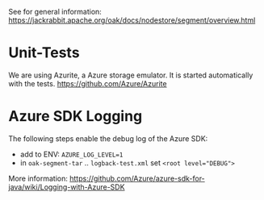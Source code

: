 See for general information: https://jackrabbit.apache.org/oak/docs/nodestore/segment/overview.html

# Unit-Tests

We are using Azurite, a Azure storage emulator. It is started automatically with the tests. https://github.com/Azure/Azurite

# Azure SDK Logging

The following steps enable the debug log of the Azure SDK: 

* add to ENV: `AZURE_LOG_LEVEL=1`
* in `oak-segment-tar` .. `logback-test.xml` set `<root level="DEBUG">`

More information: https://github.com/Azure/azure-sdk-for-java/wiki/Logging-with-Azure-SDK

